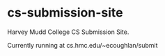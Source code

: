 cs-submission-site
==================

Harvey Mudd College CS Submission Site.

Currently running at cs.hmc.edu/~ecoughlan/submit
